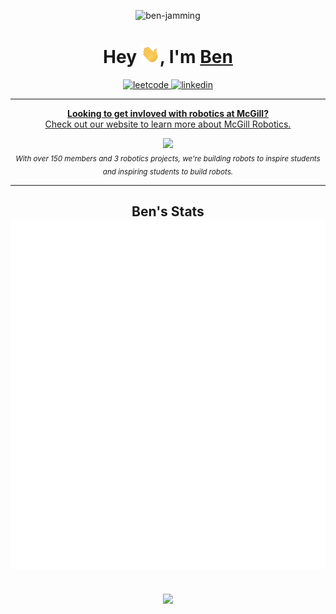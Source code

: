 <!--
**ben-jamming/ben-jamming** is a ✨ _special_ ✨ repository because its `README.md` (this file) appears on your GitHub profile.

Here are some ideas to get you started:

- 🔭 I’m currently working on ...
- 🌱 I’m currently learning ...
- 👯 I’m looking to collaborate on ...
- 🤔 I’m looking for help with ...
- 💬 Ask me about ...
- 📫 How to reach me: ...
- 😄 Pronouns: ...
- ⚡ Fun fact: ...
-->

<p align="center"> 
	<img src="https://komarev.com/ghpvc/?username=ben-jamming" alt="ben-jamming"/>
</p>

<h1 align="center"> Hey <img width="30px" src="https://github.com/bsovs/bsovs/blob/main/assets/hi.gif">, I'm <a href="https://www.linkedin.com/in/ben-hepditch/">Ben</a></h1>

<p align="center"> 
	<a href="https://leetcode.com/benhepditch/">
		<img src="https://img.shields.io/badge/-LeetCode-FFA116?style=for-the-badge&logo=LeetCode&logoColor=black" alt="leetcode"/>
	</a>
	<a href="https://www.linkedin.com/in/ben-hepditch/">
		<img src="https://img.shields.io/badge/LinkedIn-0077B5?style=for-the-badge&logo=linkedin&logoColor=white" alt="linkedin"/>
	</a>

</p>

---

<div align="center">
	<p>
		<a href="https://www.mcgillrobotics.org/join-the-team">
			<b>Looking to get invloved with robotics at McGill?</b>
			<br>
			Check out our website to learn more about McGill Robotics.
			<br>
			<div>
				<img width="300px" src="https://user-images.githubusercontent.com/53016294/227971325-b7b82dc4-3c3c-491c-a16f-711fc56e21e5.png">
			</div>
		</a>
		<sub><i>With over 150 members and 3 robotics projects, we're building robots to inspire students and inspiring students to build robots.</i></sub>
	</p>
</div>

---

<h2 align="center"> Ben's Stats
   <a href="https://www.linkedin.com/in/ben-hepditch/">
     <br><img src="https://github.com/ben-jamming/ben-jamming/blob/main/github-metrics.svg"><br> 
  </a>
</h2>

<div align="center">
  <br><img src="https://github-readme-stats.vercel.app/api?username=ben-jamming"><br> 
</div>
